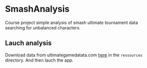 # SmashAnalysis
Course project simple analysis of smash ultimate tournament data searching for unbalanced characters.

## Lauch analysis

Download data from ultimategamedatata.com [here](https://ultimategamedata.com/full_raw_data.csv) in the `ressources` directory. And then lauch the app.
